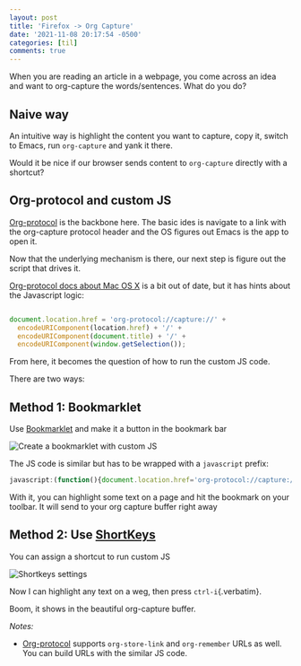 ```yaml
---
layout: post
title: 'Firefox -> Org Capture'
date: '2021-11-08 20:17:54 -0500'
categories: [til]
comments: true
---
```

When you are reading an article in a webpage, you come across an idea
and want to org-capture the words/sentences. What do you do?

## Naive way
An intuitive way is highlight the content you want to capture, copy it,
switch to Emacs, run `org-capture` and yank it there.

Would it be nice if our browser sends content to `org-capture` directly
with a shortcut?

## Org-protocol and custom JS

[Org-protocol](https://orgmode.org/worg/org-contrib/org-protocol.html)
is the backbone here. The basic ides is
navigate to a link with the org-capture protocol header and the OS figures
out Emacs is the app to open it.

Now that the underlying mechanism is there, our next step is figure out the
script that drives it.

[Org-protocol docs about Mac OS
X](https://orgmode.org/worg/org-contrib/org-protocol.html#orgb7ef958) is
a bit out of date, but it has hints about the Javascript logic:

```js

document.location.href = 'org-protocol://capture://' +
  encodeURIComponent(location.href) + '/' + 
  encodeURIComponent(document.title) + '/' + 
  encodeURIComponent(window.getSelection());
```

From here, it becomes the question of how to run the custom JS code.

There are two ways:

## Method 1: Bookmarklet

Use
    [Bookmarklet](https://en.wikipedia.org/wiki/Bookmarklet) and make it
    a button in the bookmark bar

![Create a bookmarklet with custom
JS](https://cdn.jsdelivr.net/gh/junjizhi/emacstil.com@main/uPic/jLNztM.png)

The JS code is similar but has to be wrapped with a `javascript` prefix:

```js
javascript:(function(){document.location.href='org-protocol://capture://'+encodeURIComponent(location.href)+'/'+encodeURIComponent(document.title)+'/'+encodeURIComponent(window.getSelection());})();
```

With it, you can highlight some text on a page and hit the bookmark on
your toolbar. It will send to your org capture buffer right away

## Method 2: Use [ShortKeys](https://addons.mozilla.org/en-CA/firefox/addon/shortkeys/)
    
You can assign a shortcut to run custom JS

![Shortkeys
settings](https://cdn.jsdelivr.net/gh/junjizhi/emacstil.com@main/uPic/CNeplc.png)

Now I can highlight any text on a weg, then press
`ctrl-i`{.verbatim}.

Boom, it shows in the beautiful org-capture buffer.

_Notes:_
- [Org-protocol](https://orgmode.org/worg/org-contrib/org-protocol.html) supports `org-store-link` and `org-remember` URLs as well. You can build URLs with the similar JS code.